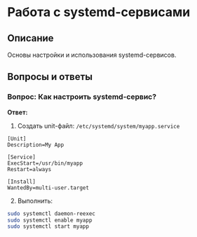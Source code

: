 # Работа с systemd-сервисами

## Описание
Основы настройки и использования systemd-сервисов.

## Вопросы и ответы

### Вопрос: Как настроить systemd-сервис?
**Ответ:**  
1. Создать unit-файл: `/etc/systemd/system/myapp.service`
```
[Unit]
Description=My App

[Service]
ExecStart=/usr/bin/myapp
Restart=always

[Install]
WantedBy=multi-user.target
```

2. Выполнить:
```bash
sudo systemctl daemon-reexec
sudo systemctl enable myapp
sudo systemctl start myapp
```